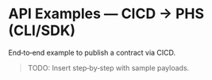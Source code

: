 # API Examples — CICD → PHS (CLI/SDK)

End‑to‑end example to publish a contract via CICD.

> TODO: Insert step‑by‑step with sample payloads.
